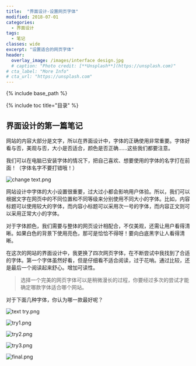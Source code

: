```yaml
---
title:  "界面设计-设置网页字体"
modified: 2018-07-01 
categories: 
  - 界面设计
tags:
  - 笔记
classes: wide
excerpt: "设置适合的网页字体"
header:
  overlay_image: /images/interface design.jpg
  # caption: "Photo credit: [**Unsplash**](https://unsplash.com)"
# cta_label: "More Info"
# cta_url: "https://unsplash.com"
---
```


{% include base_path %}

{% include toc title="目录" %}


## 界面设计的第一篇笔记

网站的内容大部分是文字，所以在界面设计中，字体的正确使用非常重要。字体好看与否，美观与否，大小是否适合，颜色是否正确......这些我们都要注意。

我们可以在电脑已安装字体的情况下，把自己喜欢、想要使用的字体的名字打在前面！（字体名字不要打错哦！）

![change text.png](https://upload-images.jianshu.io/upload_images/9455364-1d0a1077db574380.png?imageMogr2/auto-orient/strip%7CimageView2/2/w/1240)

网站设计中字体的大小设置很重要，过大过小都会影响用户体验。所以，我们可以根据文字在网页中的不同位置和不同等级来分别使用不同大小的字体。比如，内容标题可以使用较大的字体，而内容小标题可以采用次一号的字体，而内容正文则可以采用正常大小的字体。

对于字体颜色，我们需要与整体的网页设计相配合，不仅美观，还需让用户看得清晰。如果白色的背景下使用亮色，那可是恰恰不得呀！要向白底黑字让人看得清晰。

在这次的网站的界面设计中，我更换了四次网页字体，在不断尝试中我找到了合适的字体。第一个字体虽然好看，但是仔细看不适合阅读，过于花哨。通过比较，还是最后一个阅读起来舒心。增加可读性。
>选择一个完美的网页字体可以是稍微漫长的过程，你要经过多次的尝试才能确定哪款字体适合哪个网站。

对于下面几种字体，你认为哪一款最好呢？

![text try.png](https://upload-images.jianshu.io/upload_images/9455364-a76b57102e346e75.png?imageMogr2/auto-orient/strip%7CimageView2/2/w/1240)

![try1.png](https://upload-images.jianshu.io/upload_images/9455364-69cd540d78bd10bb.png?imageMogr2/auto-orient/strip%7CimageView2/2/w/1240)

![try2.png](https://upload-images.jianshu.io/upload_images/9455364-d5c9d83e20558f17.png?imageMogr2/auto-orient/strip%7CimageView2/2/w/1240)

![try3.png](https://upload-images.jianshu.io/upload_images/9455364-c0e7f810240b3379.png?imageMogr2/auto-orient/strip%7CimageView2/2/w/1240)

![final.png](https://upload-images.jianshu.io/upload_images/9455364-fb131400ec7432cd.png?imageMogr2/auto-orient/strip%7CimageView2/2/w/1240)
